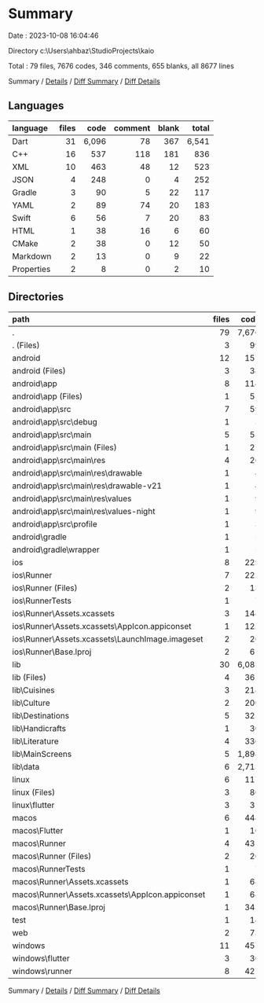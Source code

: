 # Summary

Date : 2023-10-08 16:04:46

Directory c:\\Users\\ahbaz\\StudioProjects\\kaio

Total : 79 files,  7676 codes, 346 comments, 655 blanks, all 8677 lines

Summary / [Details](details.md) / [Diff Summary](diff.md) / [Diff Details](diff-details.md)

## Languages
| language | files | code | comment | blank | total |
| :--- | ---: | ---: | ---: | ---: | ---: |
| Dart | 31 | 6,096 | 78 | 367 | 6,541 |
| C++ | 16 | 537 | 118 | 181 | 836 |
| XML | 10 | 463 | 48 | 12 | 523 |
| JSON | 4 | 248 | 0 | 4 | 252 |
| Gradle | 3 | 90 | 5 | 22 | 117 |
| YAML | 2 | 89 | 74 | 20 | 183 |
| Swift | 6 | 56 | 7 | 20 | 83 |
| HTML | 1 | 38 | 16 | 6 | 60 |
| CMake | 2 | 38 | 0 | 12 | 50 |
| Markdown | 2 | 13 | 0 | 9 | 22 |
| Properties | 2 | 8 | 0 | 2 | 10 |

## Directories
| path | files | code | comment | blank | total |
| :--- | ---: | ---: | ---: | ---: | ---: |
| . | 79 | 7,676 | 346 | 655 | 8,677 |
| . (Files) | 3 | 99 | 74 | 27 | 200 |
| android | 12 | 157 | 51 | 33 | 241 |
| android (Files) | 3 | 38 | 0 | 10 | 48 |
| android\\app | 8 | 114 | 51 | 22 | 187 |
| android\\app (Files) | 1 | 55 | 5 | 13 | 73 |
| android\\app\\src | 7 | 59 | 46 | 9 | 114 |
| android\\app\\src\\debug | 1 | 3 | 4 | 1 | 8 |
| android\\app\\src\\main | 5 | 53 | 38 | 7 | 98 |
| android\\app\\src\\main (Files) | 1 | 27 | 6 | 1 | 34 |
| android\\app\\src\\main\\res | 4 | 26 | 32 | 6 | 64 |
| android\\app\\src\\main\\res\\drawable | 1 | 4 | 7 | 2 | 13 |
| android\\app\\src\\main\\res\\drawable-v21 | 1 | 4 | 7 | 2 | 13 |
| android\\app\\src\\main\\res\\values | 1 | 9 | 9 | 1 | 19 |
| android\\app\\src\\main\\res\\values-night | 1 | 9 | 9 | 1 | 19 |
| android\\app\\src\\profile | 1 | 3 | 4 | 1 | 8 |
| android\\gradle | 1 | 5 | 0 | 1 | 6 |
| android\\gradle\\wrapper | 1 | 5 | 0 | 1 | 6 |
| ios | 8 | 229 | 4 | 13 | 246 |
| ios\\Runner | 7 | 222 | 2 | 9 | 233 |
| ios\\Runner (Files) | 2 | 13 | 0 | 3 | 16 |
| ios\\RunnerTests | 1 | 7 | 2 | 4 | 13 |
| ios\\Runner\\Assets.xcassets | 3 | 148 | 0 | 4 | 152 |
| ios\\Runner\\Assets.xcassets\\AppIcon.appiconset | 1 | 122 | 0 | 1 | 123 |
| ios\\Runner\\Assets.xcassets\\LaunchImage.imageset | 2 | 26 | 0 | 3 | 29 |
| ios\\Runner\\Base.lproj | 2 | 61 | 2 | 2 | 65 |
| lib | 30 | 6,082 | 67 | 359 | 6,508 |
| lib (Files) | 4 | 362 | 3 | 37 | 402 |
| lib\\Cuisines | 3 | 218 | 6 | 16 | 240 |
| lib\\Culture | 2 | 200 | 2 | 26 | 228 |
| lib\\Destinations | 5 | 325 | 6 | 33 | 364 |
| lib\\Handicrafts | 1 | 30 | 1 | 6 | 37 |
| lib\\Literature | 4 | 336 | 6 | 27 | 369 |
| lib\\MainScreens | 5 | 1,898 | 39 | 114 | 2,051 |
| lib\\data | 6 | 2,713 | 4 | 100 | 2,817 |
| linux | 6 | 117 | 27 | 44 | 188 |
| linux (Files) | 3 | 86 | 18 | 27 | 131 |
| linux\\flutter | 3 | 31 | 9 | 17 | 57 |
| macos | 6 | 448 | 5 | 16 | 469 |
| macos\\Flutter | 1 | 10 | 3 | 4 | 17 |
| macos\\Runner | 4 | 431 | 0 | 8 | 439 |
| macos\\Runner (Files) | 2 | 20 | 0 | 6 | 26 |
| macos\\RunnerTests | 1 | 7 | 2 | 4 | 13 |
| macos\\Runner\\Assets.xcassets | 1 | 68 | 0 | 1 | 69 |
| macos\\Runner\\Assets.xcassets\\AppIcon.appiconset | 1 | 68 | 0 | 1 | 69 |
| macos\\Runner\\Base.lproj | 1 | 343 | 0 | 1 | 344 |
| test | 1 | 14 | 11 | 8 | 33 |
| web | 2 | 73 | 16 | 7 | 96 |
| windows | 11 | 457 | 91 | 148 | 696 |
| windows\\flutter | 3 | 30 | 9 | 17 | 56 |
| windows\\runner | 8 | 427 | 82 | 131 | 640 |

Summary / [Details](details.md) / [Diff Summary](diff.md) / [Diff Details](diff-details.md)